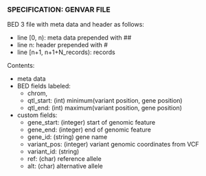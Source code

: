 ### SPECIFICATION: GENVAR FILE

BED 3 file with meta data and header as follows:

* line [0, n): meta data prepended with ##
* line n: header prepended with #
* line [n+1, n+1+N_records): records

Contents:

* meta data
* BED fields labeled:
    - chrom,
    - qtl_start: (int) minimum(variant position, gene position)
    - qtl_end: (int) maximum(variant position, gene position)
* custom fields:
    - gene_start: (integer) start of genomic feature
    - gene_end: (integer) end of genomic feature
    - gene_id: (string) gene name
    - variant_pos: (integer) variant genomic coordinates from VCF
    - variant_id: (string)
    - ref: (char) reference allele
    - alt: (char) alternative allele
